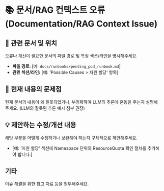 # 📚 문서/RAG 컨텍스트 오류 (Documentation/RAG Context Issue)

## 📕 관련 문서 및 위치
오류나 개선이 필요한 문서의 파일 경로 및 특정 섹션/라인을 명시해주세요.

* **파일 경로:** [예: `docs/runbooks/pending_pod_runbook.md`]
* **관련 섹션/라인:** [예: 'Possible Causes > 자원 할당' 항목]

## 📝 현재 내용의 문제점
현재 문서의 내용이 왜 잘못되었거나, 부정확하여 LLM의 추론에 혼동을 주는지 설명해주세요. (LLM의 잘못된 추론 예시 첨부 권장)

## 💡 제안하는 수정/개선 내용
해당 부분을 어떻게 수정하거나 보완해야 하는지 구체적으로 제안해주세요.

* [예: '자원 할당' 섹션에 Namespace 단위의 ResourceQuota 확인 절차를 추가해야 합니다.]

## 기타
이슈 해결을 위한 참고 자료 등을 첨부해주세요.
